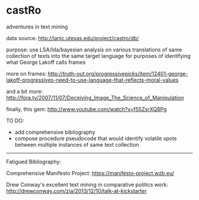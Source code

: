 castRo
======

adventures in text mining 

data source: http://lanic.utexas.edu/project/castro/db/

purpose: use LSA/lda/bayesian analysis on various translations of same collection of texts into the same target language for purposes of identifying what George Lakoff calls frames

more on frames: http://truth-out.org/progressivepicks/item/12401-george-lakoff-progressives-need-to-use-language-that-reflects-moral-values

and a bit more: http://fora.tv/2007/11/07/Deceiving_Image_The_Science_of_Manipulation

finally, this gem: http://www.youtube.com/watch?v=f55ZsrXQ8Pg

TO DO:

 * add comprehensive bibliography
 * compose procedure pseudocode that would identify volatile spots between multiple instances of same text collection

--------------------------
Fatigued Bibliography:

Comprehensive Manifesto Project: https://manifesto-project.wzb.eu/

Drew Conway's excellent text mining in comparative politics work: http://drewconway.com/zia/2013/12/10/talk-at-kickstarter
	                               
	                               
	                             
	                               
